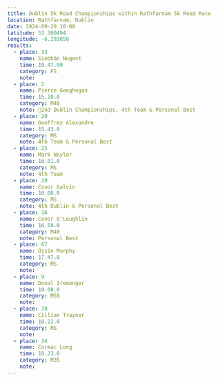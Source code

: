 ```yaml
---
title: Dublin 5k Road Championships within Rathfarnam 5k Road Race
location: Rathfarnam, Dublin
date: 2024-09-29 10:00
latitude: 53.300494
longitude: -6.283858
results:
  - place: 33
    name: Siobhán Nugent
    time: 19.47.00
    category: FS
    note: 
  - place: 2
    name: Pierce Geoghegan
    time: 15.10.0
    category: M40
    note: 🥈2nd Dublin Championships, 4th Team & Personal Best
  - place: 20
    name: Geoffrey Alexandre
    time: 15.43.0
    category: MS
    note: 4th Team & Personal Best
  - place: 25
    name: Mark Naylor
    time: 16.01.0
    category: MS
    note: 4th Team
  - place: 29
    name: Conor Galvin
    time: 16.08.0
    category: MS
    note: 4th Dublin & Personal Best
  - place: 16
    name: Conor O'Loughlin
    time: 16.50.0
    category: M40
    note: Personal Best
  - place: 67
    name: Oisín Murphy
    time: 17.47.0
    category: MS
    note: 
  - place: 9
    name: Donal Iremonger
    time: 18.08.0
    category: M50
    note: 
  - place: 78
    name: Cillian Traynor
    time: 18.22.0
    category: MS
    note: 
  - place: 34
    name: Cormac Long
    time: 18.23.0
    category: M35
    note:   
---
```

